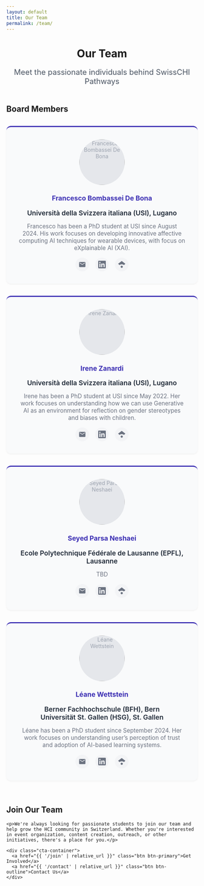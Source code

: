 ```yaml
---
layout: default
title: Our Team
permalink: /team/
---
```


<div class="container">
  <div class="team-header">
    <h1>Our Team</h1>
    <p class="lead">Meet the passionate individuals behind SwissCHI Pathways</p>
  </div>
  <div class="team-section">
    <h2>Board Members</h2>
    <div class="team-grid">
      <div class="team-member">
        <div class="member-photo">
          <div class="photo-placeholder">
            <img src="{{ '/assets/images/team/francesco.jpeg' | relative_url }}" alt="Francesco Bombassei De Bona" width="100" height="100">
          </div>
        </div>
        <div class="member-info">
          <h3>Francesco Bombassei De Bona</h3>
          <p class="member-affiliation">Università della Svizzera italiana (USI), Lugano</p>
          <p class="member-bio">Francesco has been a PhD student at USI since August 2024. His work focuses on developing innovative affective computing AI techniques for wearable devices, with focus on eXplainable AI (XAI).</p>
          <div class="member-links">
            <a href="mailto:bombafr@usi.ch" class="social-link" title="Email">
              <svg width="20" height="20" viewBox="0 0 24 24" fill="currentColor">
                <path d="M20 4H4c-1.1 0-1.99.9-1.99 2L2 18c0 1.1.9 2 2 2h16c1.1 0 2-.9 2-2V6c0-1.1-.9-2-2-2zm0 4l-8 5-8-5V6l8 5 8-5v2z"/>
              </svg>
            </a>
            <a href="https://www.linkedin.com/in/frabomba6/" class="social-link" title="LinkedIn">
              <svg width="20" height="20" viewBox="0 0 24 24" fill="currentColor">
                <path d="M20.447 20.452h-3.554v-5.569c0-1.328-.027-3.037-1.852-3.037-1.853 0-2.136 1.445-2.136 2.939v5.667H9.351V9h3.414v1.561h.046c.477-.9 1.637-1.85 3.37-1.85 3.601 0 4.267 2.37 4.267 5.455v6.286zM5.337 7.433c-1.144 0-2.063-.926-2.063-2.065 0-1.138.92-2.063 2.063-2.063 1.14 0 2.064.925 2.064 2.063 0 1.139-.925 2.065-2.064 2.065zm1.782 13.019H3.555V9h3.564v11.452zM22.225 0H1.771C.792 0 0 .774 0 1.729v20.542C0 23.227.792 24 1.771 24h20.451C23.2 24 24 23.227 24 22.271V1.729C24 .774 23.2 0 22.222 0h.003z"/>
              </svg>
            </a>
            <a href="https://scholar.google.com/citations?user=vCqZb34AAAAJ" class="social-link" title="Google Scholar">
              <svg width="20" height="20" viewBox="0 0 24 24" fill="currentColor">
                <path d="M5.242 13.769L0.5 9.5 12 1l11.5 8.5-4.742 4.269C17.548 12.179 14.992 11.5 12 11.5s-5.548.679-6.758 2.269z"/>
                <path d="M12 15.5c-1.933 0-3.5 1.567-3.5 3.5s1.567 3.5 3.5 3.5 3.5-1.567 3.5-3.5-1.567-3.5-3.5-3.5z"/>
              </svg>
            </a>
          </div>
        </div>
      </div>
      <div class="team-member">
        <div class="member-photo">
          <div class="photo-placeholder">
            <img src="{{ '/assets/images/team/irene.png' | relative_url }}" alt="Irene Zanardi" width="100" height="100">
          </div>
        </div>
        <div class="member-info">
          <h3>Irene Zanardi</h3>
          <p class="member-affiliation">Università della Svizzera italiana (USI), Lugano</p>
          <p class="member-bio">Irene has been a PhD student at USI since May 2022. Her work focuses on understanding how we can use Generative AI as an environment for reflection on gender stereotypes and biases with children.</p>
          <div class="member-links">
            <a href="mailto:irene.zanardi@usi.ch" class="social-link" title="Email">
              <svg width="20" height="20" viewBox="0 0 24 24" fill="currentColor">
                <path d="M20 4H4c-1.1 0-1.99.9-1.99 2L2 18c0 1.1.9 2 2 2h16c1.1 0 2-.9 2-2V6c0-1.1-.9-2-2-2zm0 4l-8 5-8-5V6l8 5 8-5v2z"/>
              </svg>
            </a>
            <a href="https://www.linkedin.com/in/irenezanardi/" class="social-link" title="LinkedIn">
              <svg width="20" height="20" viewBox="0 0 24 24" fill="currentColor">
                <path d="M20.447 20.452h-3.554v-5.569c0-1.328-.027-3.037-1.852-3.037-1.853 0-2.136 1.445-2.136 2.939v5.667H9.351V9h3.414v1.561h.046c.477-.9 1.637-1.85 3.37-1.85 3.601 0 4.267 2.37 4.267 5.455v6.286zM5.337 7.433c-1.144 0-2.063-.926-2.063-2.065 0-1.138.92-2.063 2.063-2.063 1.14 0 2.064.925 2.064 2.063 0 1.139-.925 2.065-2.064 2.065zm1.782 13.019H3.555V9h3.564v11.452zM22.225 0H1.771C.792 0 0 .774 0 1.729v20.542C0 23.227.792 24 1.771 24h20.451C23.2 24 24 23.227 24 22.271V1.729C24 .774 23.2 0 22.222 0h.003z"/>
              </svg>
            </a>
            <a href="https://scholar.google.com/citations?user=kQNcBCoAAAAJ" class="social-link" title="Google Scholar">
              <svg width="20" height="20" viewBox="0 0 24 24" fill="currentColor">
                <path d="M5.242 13.769L0.5 9.5 12 1l11.5 8.5-4.742 4.269C17.548 12.179 14.992 11.5 12 11.5s-5.548.679-6.758 2.269z"/>
                <path d="M12 15.5c-1.933 0-3.5 1.567-3.5 3.5s1.567 3.5 3.5 3.5 3.5-1.567 3.5-3.5-1.567-3.5-3.5-3.5z"/>
              </svg>
            </a>
          </div>
        </div>
      </div>
      <div class="team-member">
        <div class="member-photo">
          <div class="photo-placeholder">
            <img src="{{ '/assets/images/team/parsa.jpeg' | relative_url }}" alt="Seyed Parsa Neshaei" width="100" height="100">
          </div>
        </div>
        <div class="member-info">
          <h3>Seyed Parsa Neshaei</h3>
          <p class="member-affiliation">Ecole Polytechnique Fédérale de Lausanne (EPFL), Lausanne</p>
          <p class="member-bio">TBD</p>
          <div class="member-links">
            <a href="mailto:seyed.neshaei@epfl.ch" class="social-link" title="Email">
              <svg width="20" height="20" viewBox="0 0 24 24" fill="currentColor">
                <path d="M20 4H4c-1.1 0-1.99.9-1.99 2L2 18c0 1.1.9 2 2 2h16c1.1 0 2-.9 2-2V6c0-1.1-.9-2-2-2zm0 4l-8 5-8-5V6l8 5 8-5v2z"/>
              </svg>
            </a>
            <a href="https://www.linkedin.com/in/spneshaei/" class="social-link" title="LinkedIn">
              <svg width="20" height="20" viewBox="0 0 24 24" fill="currentColor">
                <path d="M20.447 20.452h-3.554v-5.569c0-1.328-.027-3.037-1.852-3.037-1.853 0-2.136 1.445-2.136 2.939v5.667H9.351V9h3.414v1.561h.046c.477-.9 1.637-1.85 3.37-1.85 3.601 0 4.267 2.37 4.267 5.455v6.286zM5.337 7.433c-1.144 0-2.063-.926-2.063-2.065 0-1.138.92-2.063 2.063-2.063 1.14 0 2.064.925 2.064 2.063 0 1.139-.925 2.065-2.064 2.065zm1.782 13.019H3.555V9h3.564v11.452zM22.225 0H1.771C.792 0 0 .774 0 1.729v20.542C0 23.227.792 24 1.771 24h20.451C23.2 24 24 23.227 24 22.271V1.729C24 .774 23.2 0 22.222 0h.003z"/>
              </svg>
            </a>
            <a href="https://scholar.google.com/citations?user=hZFxf-kAAAAJ" class="social-link" title="Google Scholar">
              <svg width="20" height="20" viewBox="0 0 24 24" fill="currentColor">
                <path d="M5.242 13.769L0.5 9.5 12 1l11.5 8.5-4.742 4.269C17.548 12.179 14.992 11.5 12 11.5s-5.548.679-6.758 2.269z"/>
                <path d="M12 15.5c-1.933 0-3.5 1.567-3.5 3.5s1.567 3.5 3.5 3.5 3.5-1.567 3.5-3.5-1.567-3.5-3.5-3.5z"/>
              </svg>
            </a>
          </div>
        </div>
      </div>
      <div class="team-member">
        <div class="member-photo">
          <div class="photo-placeholder">
            <img src="{{ '/assets/images/team/leane.jpg' | relative_url }}" alt="Léane Wettstein" width="100" height="100">
          </div>
        </div>
        <div class="member-info">
          <h3>Léane Wettstein</h3>
          <p class="member-affiliation">Berner Fachhochschule (BFH), Bern<br>Universität St. Gallen (HSG), St. Gallen</p>
          <p class="member-bio">Léane has been a PhD student since September 2024. Her work focuses on understanding user’s perception of trust and adoption of AI-based learning systems.</p>
          <div class="member-links">
            <a href="mailto:leane.wettstein@bfh.ch" class="social-link" title="Email">
              <svg width="20" height="20" viewBox="0 0 24 24" fill="currentColor">
                <path d="M20 4H4c-1.1 0-1.99.9-1.99 2L2 18c0 1.1.9 2 2 2h16c1.1 0 2-.9 2-2V6c0-1.1-.9-2-2-2zm0 4l-8 5-8-5V6l8 5 8-5v2z"/>
              </svg>
            </a>
            <a href="https://www.linkedin.com/in/leane-wettstein/" class="social-link" title="LinkedIn">
              <svg width="20" height="20" viewBox="0 0 24 24" fill="currentColor">
                <path d="M20.447 20.452h-3.554v-5.569c0-1.328-.027-3.037-1.852-3.037-1.853 0-2.136 1.445-2.136 2.939v5.667H9.351V9h3.414v1.561h.046c.477-.9 1.637-1.85 3.37-1.85 3.601 0 4.267 2.37 4.267 5.455v6.286zM5.337 7.433c-1.144 0-2.063-.926-2.063-2.065 0-1.138.92-2.063 2.063-2.063 1.14 0 2.064.925 2.064 2.063 0 1.139-.925 2.065-2.064 2.065zm1.782 13.019H3.555V9h3.564v11.452zM22.225 0H1.771C.792 0 0 .774 0 1.729v20.542C0 23.227.792 24 1.771 24h20.451C23.2 24 24 23.227 24 22.271V1.729C24 .774 23.2 0 22.222 0h.003z"/>
              </svg>
            </a>
            <a href="https://scholar.google.com/citations?user=lUyFmKQAAAAJ" class="social-link" title="Google Scholar">
              <svg width="20" height="20" viewBox="0 0 24 24" fill="currentColor">
                <path d="M5.242 13.769L0.5 9.5 12 1l11.5 8.5-4.742 4.269C17.548 12.179 14.992 11.5 12 11.5s-5.548.679-6.758 2.269z"/>
                <path d="M12 15.5c-1.933 0-3.5 1.567-3.5 3.5s1.567 3.5 3.5 3.5 3.5-1.567 3.5-3.5-1.567-3.5-3.5-3.5z"/>
              </svg>
            </a>
          </div>
        </div>
      </div>
    </div>
  </div>
  
  <!-- <div class="team-section">
    <h2>Advisory Board</h2>
    
    <div class="advisors-grid">
      <div class="advisor-card">
        <h3>Faculty Advisors</h3>
        <p>We work closely with HCI faculty members from Swiss universities to ensure our activities align with academic excellence and research opportunities.</p>
      </div>
      
      <div class="advisor-card">
        <h3>Industry Mentors</h3>
        <p>Experienced professionals from the Swiss tech industry provide guidance on career development and real-world applications of HCI principles.</p>
      </div>
      
      <div class="advisor-card">
        <h3>SwissCHI Representatives</h3>
        <p>Direct connection to the Swiss Computer-Human Interaction Association ensures alignment with the broader HCI community in Switzerland.</p>
      </div>
    </div>
  </div> -->
  
  <div class="team-section">
    <h2>Join Our Team</h2>
    
    <p>We're always looking for passionate students to join our team and help grow the HCI community in Switzerland. Whether you're interested in event organization, content creation, outreach, or other initiatives, there's a place for you.</p>
    
    <div class="cta-container">
      <a href="{{ '/join' | relative_url }}" class="btn btn-primary">Get Involved</a>
      <a href="{{ '/contact' | relative_url }}" class="btn btn-outline">Contact Us</a>
    </div>
  </div>
</div>

<style>
  .team-header {
    text-align: center;
    margin-bottom: 3rem;
  }
  
  .team-header h1:after {
    margin: 0.75rem auto 0;
  }
  
  .lead {
    font-size: 1.25rem;
    color: #4b5563;
  }
  
  .team-section {
    margin-bottom: 4rem;
  }
  
  .team-grid {
    display: grid;
    grid-template-columns: repeat(auto-fit, minmax(280px, 1fr));
    gap: 2rem;
    margin-top: 2rem;
  }
  
  .team-member {
    background-color: #f9fafb;
    border-radius: 12px;
    padding: 2rem;
    text-align: center;
    box-shadow: 0 2px 4px rgba(0, 0, 0, 0.05);
    border-top: 3px solid #3C2FB3;
  }
  
  .member-photo {
    margin-bottom: 1.5rem;
  }
  
  .photo-placeholder {
    width: 120px;
    height: 120px;
    background-color: #e5e7eb;
    border-radius: 50%;
    display: flex;
    align-items: center;
    justify-content: center;
    margin: 0 auto;
    color: #9ca3af;
    overflow: hidden;
  }
  
  .photo-placeholder img {
    width: 100%;
    height: 100%;
    object-fit: cover;
    border-radius: 50%;
  }
  
  .member-info h3 {
    color: #3C2FB3;
    margin-bottom: 0.5rem;
    font-size: 1.1rem;
  }
  
  .member-affiliation {
    font-weight: 600;
    font-size: 1.1rem;
    margin-bottom: 0.5rem;
    color: #1f2937;
  }
  
  .member-bio {
    color: #6b7280;
    font-size: 0.95rem;
    margin-bottom: 1rem;
  }
  
  .member-links {
    display: flex;
    justify-content: center;
    gap: 1rem;
    margin-top: 1rem;
  }
  
  .social-link {
    color: #6b7280;
    transition: color 0.2s ease;
    padding: 0.5rem;
    border-radius: 50%;
    background-color: #f3f4f6;
    display: flex;
    align-items: center;
    justify-content: center;
    text-decoration: none;
  }
  
  .social-link:hover {
    color: #3C2FB3;
    background-color: #e5e7eb;
  }
  
  .advisors-grid {
    display: grid;
    grid-template-columns: repeat(auto-fit, minmax(300px, 1fr));
    gap: 1.5rem;
    margin-top: 2rem;
  }
  
  .advisor-card {
    background-color: #f9fafb;
    border-radius: 12px;
    padding: 1.5rem;
    box-shadow: 0 2px 4px rgba(0, 0, 0, 0.05);
    border-left: 4px solid #3C2FB3;
  }
  
  .advisor-card h3 {
    color: #3C2FB3;
    margin-bottom: 0.75rem;
  }
  
  .cta-container {
    display: flex;
    gap: 1rem;
    margin-top: 2rem;
    justify-content: center;
    flex-wrap: wrap;
  }
  
  @media (max-width: 768px) {
    .team-grid {
      grid-template-columns: 1fr;
    }
    
    .advisors-grid {
      grid-template-columns: 1fr;
    }
    
    .cta-container {
      flex-direction: column;
      align-items: center;
    }
  }
</style>